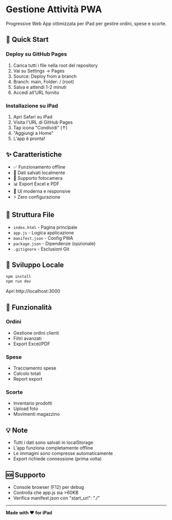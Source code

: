 # Gestione Attività PWA

Progressive Web App ottimizzata per iPad per gestire ordini, spese e scorte.

## 🚀 Quick Start

### Deploy su GitHub Pages

1. Carica tutti i file nella root del repository
2. Vai su Settings → Pages  
3. Source: Deploy from a branch
4. Branch: main, Folder: / (root)
5. Salva e attendi 1-2 minuti
6. Accedi all'URL fornito

### Installazione su iPad

1. Apri Safari su iPad
2. Visita l'URL di GitHub Pages
3. Tap icona "Condividi" (↑)
4. "Aggiungi a Home"
5. L'app è pronta!

## ✨ Caratteristiche

- ✅ Funzionamento offline
- 💾 Dati salvati localmente
- 📸 Supporto fotocamera
- 📊 Export Excel e PDF
- 🎨 UI moderna e responsive
- ⚡ Zero configurazione

## 📁 Struttura File

- `index.html` - Pagina principale
- `app.js` - Logica applicazione
- `manifest.json` - Config PWA
- `package.json` - Dipendenze (opzionale)
- `.gitignore` - Esclusioni Git

## 🔧 Sviluppo Locale

```bash
npm install
npm run dev
```

Apri http://localhost:3000

## 📱 Funzionalità

### Ordini
- Gestione ordini clienti
- Filtri avanzati
- Export Excel/PDF

### Spese  
- Tracciamento spese
- Calcolo totali
- Report export

### Scorte
- Inventario prodotti
- Upload foto
- Movimenti magazzino

## 💡 Note

- Tutti i dati sono salvati in localStorage
- L'app funziona completamente offline
- Le immagini sono compresse automaticamente
- Export richiede connessione (prima volta)

## 🆘 Supporto

- Console browser (F12) per debug
- Controlla che app.js sia >60KB
- Verifica manifest.json con "start_url": "./"

---

**Made with ❤️ for iPad**